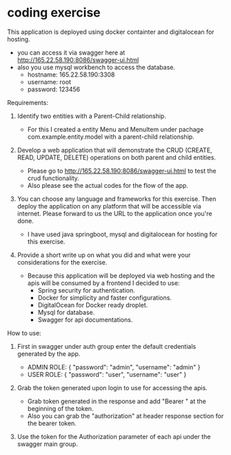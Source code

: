
# coding exercise

This application is deployed using docker containter and digitalocean for hosting.
  - you can access it via swagger here at http://165.22.58.190:8086/swagger-ui.html
  - also you use mysql workbench to access the database.
    - hostname: 165.22.58.190:3308
    - username: root
    - password: 123456

Requirements:

1) Identify two entities with a Parent-Child relationship. 
    - For this I created a entity Menu and MenuItem under pachage com.example.entity.model with a parent-child relationship.
  
2) Develop a web application that will demonstrate the CRUD (CREATE, READ, UPDATE, DELETE) operations on both parent and child entities.
    - Please go to http://165.22.58.190:8086/swagger-ui.html to test the crud functionality.
    - Also please see the actual codes for the flow of the app.
    
3) You can choose any language and frameworks for this exercise. Then deploy the application on any platform that will be accessible via internet. Please forward to us the URL to the application once you're done.
    - I have used java springboot, mysql and digitalocean for hosting for this exercise.
    
4) Provide a short write up on what you did and what were your considerations for the exercise.
    - Because this application will be deployed via web hosting and the apis will be consumed by a frontend I decided to use:
      - Spring security for authentication.
      - Docker for simplicity and faster configurations.
      - DigitalOcean for Docker ready droplet.
      - Mysql for database.
      - Swagger for api documentations.
       
How to use:

1) First in swagger under auth group enter the default credentials generated by the app.
    - ADMIN ROLE: { "password": "admin", "username": "admin" }
    - USER ROLE: { "password": "user", "username": "user" }
    
2) Grab the token generated upon login to use for accessing the apis.
    - Grab token generated in the response and add "Bearer " at the beginning of the token.
    - Also you can grab the "authorization" at header response section for the bearer token.
    
3) Use the token for the Authorization parameter of each api under the swagger main group.


      
      
